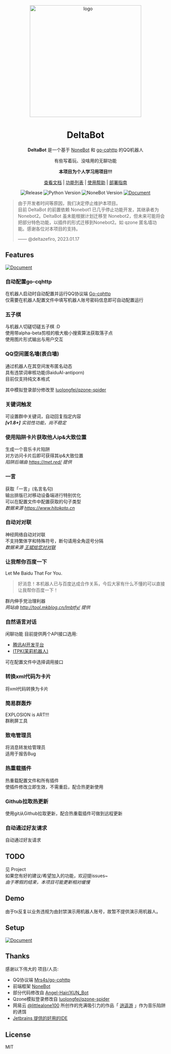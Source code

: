 <div align="center">
<img width="350" src="https://cdn.jsdelivr.net/gh/deltazefiro/ImageHost/deltabot-icon.png" alt="logo">

# DeltaBot

**DeltaBot** 是一个基于 [NoneBot](https://github.com/nonebot/nonebot) 和 [go-cqhttp](https://github.com/Mrs4s/go-cqhttp) 的QQ机器人

有些写着玩、没啥用的无聊功能

**本项目为个人学习用项目!!!**

[查看文档](https://deltazefiro.github.io/DeltaBot/) | [功能列表](https://deltazefiro.github.io/DeltaBot/features.html) | [使用帮助](https://deltazefiro.github.io/DeltaBot/usage.html) | [部署指南](https://deltazefiro.github.io/DeltaBot/setup.html)

![Release](https://img.shields.io/github/v/release/deltazefiro/DeltaBot?include_prereleases)
![Python Version](https://img.shields.io/badge/python-3.7+-ff69b4.svg)
![NoneBot Version](https://img.shields.io/badge/nonebot-1.8.0+-red.svg)
[![Document](https://img.shields.io/badge/Document-%E7%82%B9%E5%87%BB%E6%9F%A5%E7%9C%8B-orange)](https://deltazefiro.github.io/DeltaBot/)

</div>

> 由于开发者时间等原因，我们决定停止维护本项目。  
> 目前 DeltaBot 的前置依赖 Nonebot1 已几乎停止功能开发，其继承者为 Nonebot2。DeltaBot 虽未能根据计划迁移至 Nonebot2，但未来可能将会把部分特色功能，以插件的形式迁移到Nonebot2。如 qzone 匿名墙功能。感谢各位对本项目的支持。 
>  
> —— @deltazefiro, 2023.01.17

## Features

[![Document](https://img.shields.io/badge/在文档中查看-点击进入-orange)](https://deltazefiro.github.io/DeltaBot/features.html)

### 自动配置go-cqhttp
在机器人启动时自动配置并运行QQ协议端 [Go-cqhttp](https://github.com/Mrs4s/go-cqhttp/)  
仅需要在机器人配置文件中填写机器人账号密码信息即可自动配置运行    

### 五子棋
与机器人切磋切磋五子棋 :D  
使用带alpha-beta剪枝的极大极小搜索算法获取落子点  
使用图片形式输出与用户交互


### QQ空间匿名墙(表白墙)
通过机器人在其空间发布匿名动态  
具有违禁词审核功能(BaiduAI-antiporn)  
目前仅支持纯文本格式

其中模拟登录部分修改至 [luolongfei/qzone-spider](https://github.com/luolongfei/qzone-spider/blob/master/qzone_spider.py)

### 关键词触发  
可设置群中关键词，自动回复指定内容  
***[v1.8+]** 实验性功能，尚不稳定*

### 使用陷阱卡片获取他人ip&大致位置
生成一个音乐卡片陷阱  
对方访问卡片后即可获得其ip&大致位置  
*陷阱后端由 https://met.red/ 提供*

### 一言
获取「一言」(名言名句)  
输出排版已对移动设备端进行特别优化  
可以在配置文件中配置获取的句子类型  
*数据来源 https://www.hitokoto.cn*

### 自动对对联
神经网络自动对对联  
不支持繁体字和特殊符号，断句请用全角逗号分隔  
*数据来源 [王斌给您对对联](https://ai.binwang.me/couplet/)*

### 让我帮你百度一下
Let Me Baidu That For You.  
> 好消息！本机器人已与百度达成合作关系，今后大家有什么不懂的可以直接让我帮你百度一下！  

群内伸手党治理利器  
*网站由 http://tool.mkblog.cn/lmbtfy/ 提供*

### 自然语言对话
闲聊功能
目前提供两个API接口选用:
- [腾讯AI开发平台](https://ai.qq.com/)
- [ITPK(茉莉机器人)](http://www.itpk.cn/)

可在配置文件中选择调用接口

### 转换xml代码为卡片
将xml代码转换为卡片  

### 简易群轰炸
EXPLOSION is ART!!!  
群刷屏工具  

### 致电管理员
将消息转发给管理员  
适用于报告Bug

### 热重载插件
热重载配置文件和所有插件  
使插件修改立即生效，不需重启，配合热更新使用  

### Github拉取热更新
使用git从Github拉取更新，配合热重载插件可做到远程更新  

### 自动通过好友请求
自动通过好友请求

## TODO

见 Project  
如果您有好的建议/希望加入的功能，欢迎提issues~  
*由于寒假的结束，本项目可能更新相对缓慢*

## Demo

由于tx反复以业务违规为由封禁演示用机器人账号，故暂不提供演示用机器人。


## Setup

[![Document](https://img.shields.io/badge/在文档中查看-点击进入-orange)](https://deltazefiro.github.io/DeltaBot/setup.html)

## Thanks

感谢以下伟大的 项目/人员:

- QQ协议端 [Mrs4s/go-cqhttp](https://github.com/Mrs4s/go-cqhttp)
- 前端框架 [NoneBot](https://github.com/nonebot/nonebot)
- 部分代码修改自 [Angel-Hair/XUN_Bot](https://github.com/Angel-Hair/XUN_Bot)
- Qzone模拟登录修改自 [luolongfei/qzone-spider](https://github.com/luolongfei/qzone-spider)
- 网易云 [@littlealone100](https://music.163.com/#/artist?id=12063182) 所创作的充满吸引力的作品「 [逍遥游](https://music.163.com/#/song?id=532522915) 」作为音乐陷阱的诱饵
- [Jetbrains 提供的好用的IDE](https://jb.gg/OpenSource)



## License

MIT
